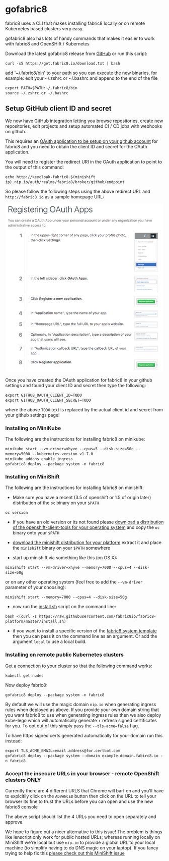 # gofabric8

fabric8 uses a CLI that makes installing fabric8 locally or on remote Kubernetes based clusters very easy.

gofabric8 also has lots of handy commands that makes it easier to work with fabric8 and OpenSHift / Kubernetes

Download the latest gofabric8 release from [GitHub](https://github.com/fabric8io/gofabric8/releases/latest/) or run this script:
```
curl -sS https://get.fabric8.io/download.txt | bash
```

add '~/.fabric8/bin' to your path so you can execute the new binaries, for example: edit your ~/.zshrc or ~/.bashrc and append to the end of the file

```
export PATH=$PATH:~/.fabric8/bin
source ~/.zshrc or ~/.bashrc
```

## Setup GitHub client ID and secret

We now have GitHub integration letting you browse repositories, create new repositories, edit projects and setup automated CI / CD jobs with webhooks on github. 

This requires an [OAuth application to be setup on your github account](https://developer.github.com/apps/building-integrations/setting-up-and-registering-oauth-apps/registering-oauth-apps/) for fabric8 and you need to obtain the client ID and secret for the OAuth application.


You will need to register the redirect URI in the OAuth application to point to the output of this command:

```
echo http://keycloak-fabric8.$(minishift ip).nip.io/auth/realms/fabric8/broker/github/endpoint
```

So please follow the following steps using the above redirect URL and `http://fabric8.io` as a sample homepage URL:


![Register OAuth App](./images/register-oauth.png)


Once you have created the OAuth application for fabric8 in your github settings and found your client ID and secret then type the following:

```
export GITHUB_OAUTH_CLIENT_ID=TODO
export GITHUB_OAUTH_CLIENT_SECRET=TODO
```

where the above `TODO` text is replaced by the actual client id and secret from your github settings page!


### Installing on MiniKube

The following are the instructions for installing fabric8 on minikube:

```
minikube start --vm-driver=xhyve --cpus=5 --disk-size=50g --memory=5000 --kubernetes-version v1.7.0
minikube addons enable ingress
gofabric8 deploy --package system -n fabric8
```

### Installing on MiniShift

The following are the instructions for installing fabric8 on minishift:

* Make sure you have a recent (3.5 of openshift or 1.5 of origin later) distribution of the `oc` binary on your `$PATH`
```
oc version
```
* If you have an old version or its not found please [download a distribution of the openshift-client-tools for your operating system](https://github.com/openshift/origin/releases/latest/) and copy the `oc` binary onto your `$PATH`

* [download the minishift distribution for your platform](https://github.com/minishift/minishift/releases) extract it and place the `minishift` binary on your `$PATH` somewhere
* start up minishift via something like this (on OS X):

```
minishift start --vm-driver=xhyve --memory=7000 --cpus=4 --disk-size=50g
```
or on any other operating system (feel free to add the `--vm-driver` parameter of your choosing):

```
minishift start --memory=7000 --cpus=4 --disk-size=50g
```
* now run the [install.sh](https://github.com/fabric8io/fabric8-platform/blob/master/install.sh) script on the command line:

```
bash <(curl -s https://raw.githubusercontent.com/fabric8io/fabric8-platform/master/install.sh)
```

* if you want to install a specific version of the [fabric8 system template](http://central.maven.org/maven2/io/fabric8/platform/packages/fabric8-system/) then you can pass it on the command line as an argument. Or add the argument `local` to use a local build.

### Installing on remote public Kubernetes clusters
Get a connection to your cluster so that the following command works:
```
kubectl get nodes
```
Now deploy fabric8:
```
gofabric8 deploy --package system -n fabric8
```
By default we will use the magic domain `nip.io` when generating ingress rules when deployed as above.  If you provide your own domain string that you want fabric8 to use when generating ingress rules then we also deploy kube-lego which will automatically generate + refresh signed certificates for you.  To opt out of this simply pass the `--tls-acme=false` flag.

To have https signed certs generated automatically for your domain run this instead:
```
export TLS_ACME_EMAIL=email.address@for.certbot.com
gofabric8 deploy --package system --domain example.domain.fabirc8.io -n fabric8
```

### Accept the insecure URLs in your browser - remote OpenShift clusters ONLY

Currently there are 4 different URLS that Chrome will barf on and you'll have to explcitily click on the `ADVANCED` button then click on the URL to tell your browser its fine to trust the URLs before you can open and use the new fabric8 console

The above script should list the 4 URLs you need to open separately and approve.

We hope to figure out a nicer alternative to this issue! The problem is things like lenscript only work for public hosted URLs; whereas running locally on MiniShift we're local but use `nip.io` to provide a global URL to your local machine (to simplify having to do DNS magic on your laptop). If you fancy trying to help fix this [please check out this MiniShift issue](https://github.com/minishift/minishift/issues/1031)
